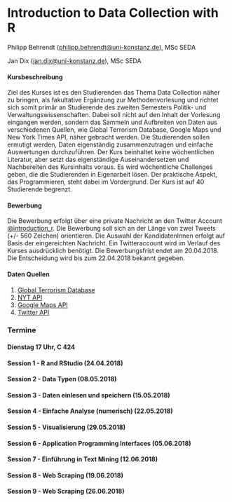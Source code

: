 # Introduction to Data Collection with R

Philipp Behrendt (philipp.behrendt@uni-konstanz.de), MSc SEDA

Jan Dix (jan.dix@uni-konstanz.de), MSc SEDA 

#### Kursbeschreibung

Ziel des Kurses ist es den Studierenden das Thema Data Collection näher zu bringen, als fakultative Ergänzung zur Methodenvorlesung und richtet sich somit primär an Studierende des zweiten Semesters Politik- und Verwaltungswissenschaften. Dabei soll nicht auf den Inhalt der Vorlesung eingangen werden, sondern das Sammeln und Aufbreiten von Daten aus verschiedenen Quellen, wie Global Terrorism Database, Google Maps und New York Times API, näher gebracht werden. Die Studierenden sollen ermutigt werden, Daten eigenständig zusammenzutragen und einfache Auswertungen durchzuführen. Der Kurs beinhaltet keine wöchentlichen Literatur, aber setzt das eigenständige Auseinandersetzen und Nachbereiten des Kursinhalts voraus. Es wird wöchentliche Challenges geben, die die Studierenden in Eigenarbeit lösen. Der praktische Aspekt, das Programmieren, steht dabei im Vordergrund. Der Kurs ist auf 40 Studierende begrenzt.

#### Bewerbung

Die Bewerbung erfolgt über eine private Nachricht an den Twitter Account [\@introduction_r](https://twitter.com/introduction_r). Die Bewerbung soll sich an der Länge von zwei Tweets (+/- 560 Zeichen) orientieren. Die Auswahl der KandidatenInnen erfolgt auf Basis der eingereichten Nachricht. Ein Twitteraccount wird im Verlauf des Kurses ausdrücklich benötigt. Die Bewerbungsfrist endet am 20.04.2018. Die Entscheidung wird bis zum 22.04.2018 bekannt gegeben.

#### Daten Quellen

1. [Global Terrorism Database](apps.start.umd.edu/gtd/downloads/dataset/GTD_0617dist.zip)
2. [NYT API](https://developer.nytimes.com/)
3. [Google Maps API](https://developers.google.com/maps/)
4. [Twitter API](https://developer.twitter.com/)

### Termine

#### Dienstag 17 Uhr, C 424 

#### Session 1 - R and RStudio (24.04.2018)

#### Session 2 - Data Typen (08.05.2018)

#### Session 3 - Daten einlesen und speichern (15.05.2018)

#### Session 4 - Einfache Analyse (numerisch) (22.05.2018)

#### Session 5 - Visualisierung  (29.05.2018)

#### Session 6 - Application Programming Interfaces (05.06.2018)

#### Session 7 - Einführung in Text Mining (12.06.2018)

#### Session 8 - Web Scraping  (19.06.2018)

#### Session 9 - Web Scraping  (26.06.2018)



